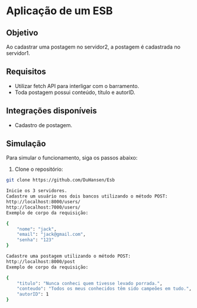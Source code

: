 # Aplicação de um ESB

## Objetivo
Ao cadastrar uma postagem no servidor2, a postagem é cadastrada no servidor1.

## Requisitos
- Utilizar fetch API para interligar com o barramento.
- Toda postagem possui conteúdo, título e autorID.

## Integrações disponíveis
- Cadastro de postagem.

## Simulação
Para simular o funcionamento, siga os passos abaixo:

1. Clone o repositório:
```bash
git clone https://github.com/DuHansen/Esb

Inicie os 3 servidores.
Cadastre um usuário nos dois bancos utilizando o método POST:
http://localhost:8000/users/
http://localhost:7000/users/
Exemplo de corpo da requisição:

{
    "nome": "jack",
    "email": "jack@gmail.com",
    "senha": "123"
}

Cadastre uma postagem utilizando o método POST:
http://localhost:8000/post
Exemplo de corpo da requisição:

{
    "titulo": "Nunca conheci quem tivesse levado porrada.",
    "conteudo": "Todos os meus conhecidos têm sido campeões em tudo.",
    "autorID": 1
}

